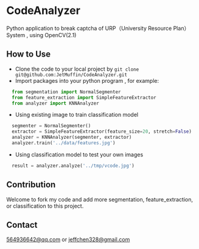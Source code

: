 # CodeAnalyzer
Python application to break captcha of URP（University Resource Plan）System , using OpenCV(2.1)

## How to Use
* Clone the code to your local project by `git clone git@github.com:JetMuffin/CodeAnalyzer.git`
* Import packages into your python program , for example:
```python
  from segmentation import NormalSegmenter
  from feature_extraction import SimpleFeatureExtractor
  from analyzer import KNNAnalyzer
```
* Using existing image to train classification model  
```python
  segmenter = NormalSegmenter()
  extractor = SimpleFeatureExtractor(feature_size=20, stretch=False)
  analyzer = KNNAnalyzer(segmenter, extractor)
  analyzer.train('../data/features.jpg')
```
* Using classification model to test your own images
```python
  result = analyzer.analyze('../tmp/vcode.jpg')
```
## Contribution
Welcome to fork my code and add more segmentation, feature_extraction, or classification to this project.

## Contact
<564936642@qq.com> or <jeffchen328@gmail.com>
